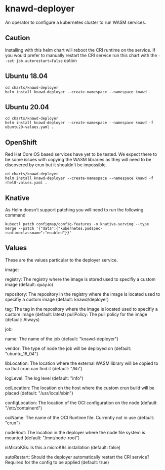 # knawd-deployer

An operator to configure a kubernetes cluster to run WASM services.

## Caution
Installing with this helm chart will reboot the CRI runtime on the service.
If you would prefer to manually restart the CRI service run this chart with the `--set job.autorestart=false` option

## Ubuntu 18.04

```
cd charts/knawd-deployer
helm install knawd-deployer --create-namespace --namespace knawd .
```

## Ubuntu 20.04

```
cd charts/knawd-deployer
helm install knawd-deployer --create-namespace --namespace knawd -f ubuntu20-values.yaml .
```

## OpenShift

Red Hat Core OS based services have yet to be tested. We expect there to be some issues with copying the WASM libraries as they will need to be discovered by crun but it shouldn't be impossible.

```
cd charts/knawd-deployer
helm install knawd-deployer --create-namespace --namespace knawd -f rhel8-values.yaml .
```

## Knative
As Helm doesn't support patching you will need to run the following command

```
kubectl patch configmap/config-features -n knative-serving --type merge --patch '{"data":{"kubernetes.podspec-runtimeclassname":"enabled"}}'
```

## Values

These are the values particular to the deployer service.

image:

  registry: The registry where the image is stored used to specifiy a custom image (default: quay.io)

  repository: The repository in the registry where the image is located used to specifiy a custom image (default: knawd/deployer)

  tag: The tag in the repository where the image is located used to specifiy a custom image  (default: latest)
  pullPolicy: The pull policy for the image (default: Always)

job:

  name: The name of the job (default: "knawd-deployer")

  vendor: The type of node the job will be deployed on (default: "ubuntu_18_04")

  libLocation: The location where the external WASM library will be copied to so that crun can find it (default: "/lib")

  logLevel: The log level (default: "info")

  ociLocation: The location on the host where the custom crun build will be placed (default: "/usr/local/sbin")

  configLocation: The location of the OCI configuration on the node (default: "/etc/containerd")

  ociName: The name of the OCI Runtime file. Currently not in use (default: "crun")

  nodeRoot: The location in the deployer where the node file system is mounted (default: "/mnt/node-root") 

  isMicroK8s: Is this a microK8s installation (default: false)

  autoRestart: Should the deployer automatically restart the CRI service? Required for the config to be applied (default: true)
